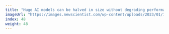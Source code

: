 ```yaml
---
title: "Huge AI models can be halved in size without degrading performance"
imageUrl: "https://images.newscientist.com/wp-content/uploads/2023/01/17105152/SEI_140164683.jpg?width=600"
index: 48
weight: 48
---
```

